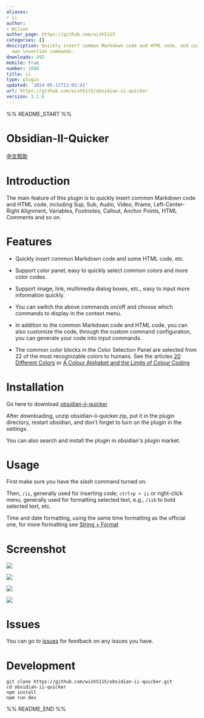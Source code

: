 ```yaml
---
aliases:
- ii
author:
- Wilson
author_page: https://github.com/wish5115
categories: []
description: Quickly insert common Markdown code and HTML code, and customize your
  own insertion commands.
downloads: 492
mobile: true
number: 1680
title: ii
type: plugin
updated: '2024-05-11T11:02:41'
url: https://github.com/wish5115/obsidian-ii-quicker
version: 1.1.6
---
```


%% README_START %%

# Obsidian-II-Quicker

[中文帮助](https://github.com/wish5115/obsidian-ii-quicker/blob/main/README-zh.md)

# Introduction

The main feature of this plugin is to quickly insert common Markdown code and HTML code, including Sup, Sub, Audio, Video, Iframe, Left-Center-Right Alignment, Variables, Footnotes, Callout, Anchor Points, HTML Comments and so on.

# Features

- Quickly insert common Markdown code and some HTML code, etc.

- Support color panel, easy to quickly select common colors and more color codes.

- Support image, link, multimedia dialog boxes, etc., easy to input more information quickly.

- You can switch the above commands on/off and choose which commands to display in the context menu.

- In addition to the common Markdown code and HTML code, you can also customize the code, through the custom command configuration, you can generate your code into input commands.

- The common color blocks in the Color Selection Panel are selected from 22 of the most recognizable colors to humans. See the articles [20 Different Colors](https://zhuanlan.zhihu.com/p/508870810) or [A Colour Alphabet and the Limits of Colour Coding](https://www.researchgate.net/publication/237005166_A_Colour_Alphabet_and_the_Limits_of_Colour_Coding)

# Installation

Go here to download [obsidian-ii-quicker](https://github.com/wish5115/obsidian-ii-quicker/releases/)

After downloading, unzip obsidian-ii-quicker.zip, put it in the plugin directory, restart obsidian, and don't forget to turn on the plugin in the settings.

You can also search and install the plugin in obsidian's plugin market.

# Usage

First make sure you have the slash command turned on.

Then, `/ii`, generally used for inserting code; `ctrl+p + ii` or right-click menu, generally used for formatting selected text, e.g., `/iib` to bold selected text, etc.

Time and date formatting, using the same time formatting as the official one, for more formatting see [String + Format](https://momentjs.com/docs/#/parsing/string-format/)

# Screenshot

![](https://cdn.jsdelivr.net/gh/wish5115/obsidian-ii-quicker@main/assets/screenshots/list1.png)

![](https://cdn.jsdelivr.net/gh/wish5115/obsidian-ii-quicker@main/assets/screenshots/list2.png)

![](https://cdn.jsdelivr.net/gh/wish5115/obsidian-ii-quicker@main/assets/screenshots/image-modal.webp)

![](https://cdn.jsdelivr.net/gh/wish5115/obsidian-ii-quicker@main/assets/screenshots/context-menu.png)

# Issues

You can go to [issues](https://github.com/wish5115/obsidian-ii-quicker/issues) for feedback on any issues you have.

# Development

```
git clone https://github.com/wish5115/obsidian-ii-quicker.git
cd obsidian-ii-quicker
npm install
npm run dev

```


%% README_END %%
